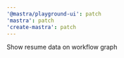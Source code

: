 ```yaml
---
'@mastra/playground-ui': patch
'mastra': patch
'create-mastra': patch
---
```


Show resume data on workflow graph
